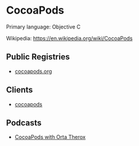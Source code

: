 # CocoaPods

Primary language: Objective C

Wikipedia: https://en.wikipedia.org/wiki/CocoaPods

## Public Registries

- [cocoapods.org](https://github.com/CocoaPods/Specs)

## Clients

- [cocoapods](https://github.com/CocoaPods/CocoaPods)

## Podcasts

- [CocoaPods with Orta Therox](https://manifest.fm/2)
